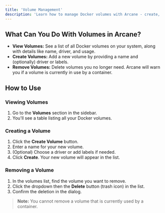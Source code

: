 ```yaml
---
title: 'Volume Management'
description: 'Learn how to manage Docker volumes with Arcane - create, view, and remove persistent data volumes.'
---
```


## What Can You Do With Volumes in Arcane?

- **View Volumes:** See a list of all Docker volumes on your system, along with details like name, driver, and usage.
- **Create Volumes:** Add a new volume by providing a name and (optionally) driver or labels.
- **Remove Volumes:** Delete volumes you no longer need. Arcane will warn you if a volume is currently in use by a container.

## How to Use

### Viewing Volumes

1. Go to the **Volumes** section in the sidebar.
2. You'll see a table listing all your Docker volumes.

### Creating a Volume

1. Click the **Create Volume** button.
2. Enter a name for your new volume.
3. (Optional) Choose a driver or add labels if needed.
4. Click **Create**. Your new volume will appear in the list.

### Removing a Volume

1. In the volumes list, find the volume you want to remove.
2. Click the dropdown then the **Delete** button (trash icon) in the list.
3. Confirm the deletion in the dialog.

> **Note:** You cannot remove a volume that is currently used by a container.
